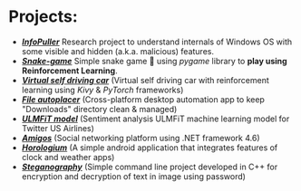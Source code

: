 # Projects:

- ***[InfoPuller](https://github.com/apchavan/InfoPuller)*** Research project to understand internals of Windows OS with some visible and hidden (a.k.a. malicious) features.
- ***[Snake-game](https://github.com/apchavan/ai-pygame-snake)*** Simple snake game 🐍 using _pygame_ library to **play using Reinforcement Learning**.
- ***[Virtual self driving car](https://github.com/apchavan/virtual-self-driving-car)*** (Virtual self driving car with reinforcement learning using _Kivy_ & _PyTorch_ frameworks)
- ***[File autoplacer](https://github.com/apchavan/File-autoplacer)*** (Cross-platform desktop automation app to keep "Downloads" directory clean & managed)
- ***[ULMFiT model](https://github.com/apchavan/ULMFiT_Twitter)*** (Sentiment analysis ULMFiT machine learning model for Twitter US Airlines)
- ***[Amigos](https://github.com/apchavan/amigos)*** (Social networking platform using .NET framework 4.6)
- ***[Horologium](https://github.com/apchavan/horologium)*** (A simple android application that integrates features of clock and weather apps)
- ***[Steganography](https://github.com/apchavan/steganography)*** (Simple command line project developed in C++ for encryption and decryption of text in image using password)
